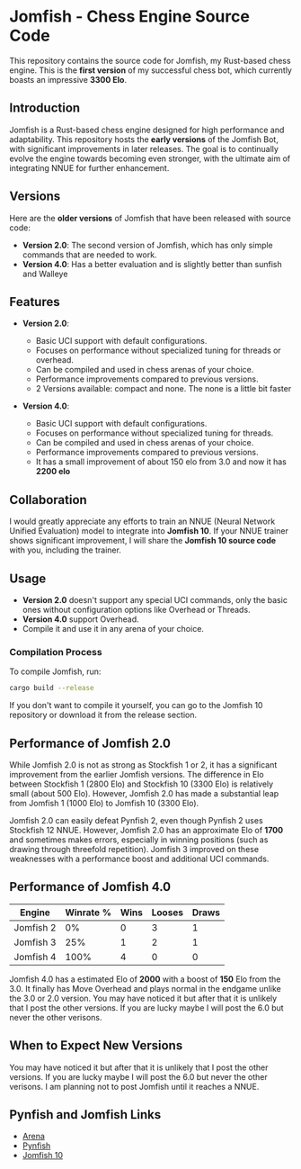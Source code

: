 # Jomfish - Chess Engine Source Code

This repository contains the source code for Jomfish, my Rust-based chess engine. This is the **first version** of my successful chess bot, which currently boasts an impressive **3300 Elo**.

## Introduction

Jomfish is a Rust-based chess engine designed for high performance and adaptability. This repository hosts the **early versions** of the Jomfish Bot, with significant improvements in later releases. The goal is to continually evolve the engine towards becoming even stronger, with the ultimate aim of integrating NNUE for further enhancement.

## Versions

Here are the **older versions** of Jomfish that have been released with source code:

- **Version 2.0**: The second version of Jomfish, which has only simple commands that are needed to work.
- **Version 4.0**: Has a better evaluation and is slightly better than sunfish and Walleye

## Features

- **Version 2.0**: 
  - Basic UCI support with default configurations.
  - Focuses on performance without specialized tuning for threads or overhead.
  - Can be compiled and used in chess arenas of your choice.
  - Performance improvements compared to previous versions.
  - 2 Versions available: compact and none. The none is a little bit faster
 
- **Version 4.0**: 
  - Basic UCI support with default configurations.
  - Focuses on performance without specialized tuning for threads.
  - Can be compiled and used in chess arenas of your choice.
  - Performance improvements compared to previous versions.
  - It has a small improvement of about 150 elo from 3.0 and now it has **2200 elo**

## Collaboration

I would greatly appreciate any efforts to train an NNUE (Neural Network Unified Evaluation) model to integrate into **Jomfish 10**. If your NNUE trainer shows significant improvement, I will share the **Jomfish 10 source code** with you, including the trainer.

## Usage

- **Version 2.0** doesn't support any special UCI commands, only the basic ones without configuration options like Overhead or Threads.
- **Version 4.0** support Overhead. 
- Compile it and use it in any arena of your choice.

### Compilation Process

To compile Jomfish, run:
```bash
cargo build --release
```
If you don't want to compile it yourself, you can go to the Jomfish 10 repository or download it from the release section.

## Performance of Jomfish 2.0

While Jomfish 2.0 is not as strong as Stockfish 1 or 2, it has a significant improvement from the earlier Jomfish versions. The difference in Elo between Stockfish 1 (2800 Elo) and Stockfish 10 (3300 Elo) is relatively small (about 500 Elo). However, Jomfish 2.0 has made a substantial leap from Jomfish 1 (1000 Elo) to Jomfish 10 (3300 Elo).

Jomfish 2.0 can easily defeat Pynfish 2, even though Pynfish 2 uses Stockfish 12 NNUE. However, Jomfish 2.0 has an approximate Elo of **1700** and sometimes makes errors, especially in winning positions (such as drawing through threefold repetition). Jomfish 3 improved on these weaknesses with a performance boost and additional UCI commands.

## Performance of Jomfish 4.0

| Engine          | Winrate % | Wins     | Looses   | Draws    |
|-----------------|-----------|----------|----------|----------|
| Jomfish 2       | 0%        | 0        | 3        | 1        |
| Jomfish 3       | 25%       | 1        | 2        | 1        |
| Jomfish 4       | 100%      | 4        | 0        | 0        |

Jomfish 4.0 has a estimated Elo of **2000** with a boost of **150** Elo from the 3.0. It finally has Move Overhead and plays normal in the endgame unlike the 3.0 or 2.0 version. You may have noticed it but after that it is unlikely that I post the other versions. If you are lucky maybe I will post the 6.0 but never the other verisons.


## When to Expect New Versions

You may have noticed it but after that it is unlikely that I post the other versions. If you are lucky maybe I will post the 6.0 but never the other verisons. I am planning not to post Jomfish until it reaches a NNUE.

## Pynfish and Jomfish Links

- [Arena](https://github.com/github-jimjim/Arenmy)
- [Pynfish](https://github.com/github-jimjim/Pynfish)
- [Jomfish 10](https://github.com/github-jimjim/jomfish)

